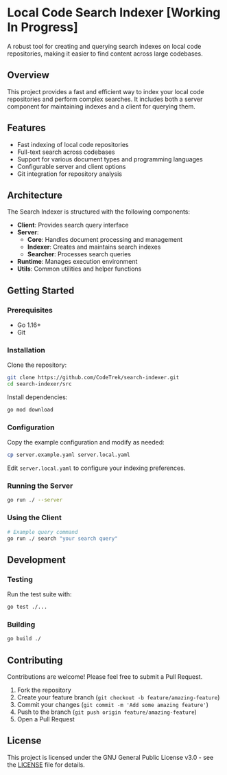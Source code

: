 # Local Code Search Indexer [Working In Progress]

A robust tool for creating and querying search indexes on local code repositories, making it easier to find content across large codebases.

## Overview

This project provides a fast and efficient way to index your local code repositories and perform complex searches. It includes both a server component for maintaining indexes and a client for querying them.

## Features

- Fast indexing of local code repositories
- Full-text search across codebases
- Support for various document types and programming languages
- Configurable server and client options
- Git integration for repository analysis

## Architecture

The Search Indexer is structured with the following components:

- **Client**: Provides search query interface
- **Server**:
  - **Core**: Handles document processing and management
  - **Indexer**: Creates and maintains search indexes
  - **Searcher**: Processes search queries
- **Runtime**: Manages execution environment
- **Utils**: Common utilities and helper functions

## Getting Started

### Prerequisites

- Go 1.16+
- Git

### Installation

Clone the repository:

```bash
git clone https://github.com/CodeTrek/search-indexer.git
cd search-indexer/src
```

Install dependencies:

```bash
go mod download
```

### Configuration

Copy the example configuration and modify as needed:

```bash
cp server.example.yaml server.local.yaml
```

Edit `server.local.yaml` to configure your indexing preferences.

### Running the Server

```bash
go run ./ --server
```

### Using the Client

```bash
# Example query command
go run ./ search "your search query"
```

## Development

### Testing

Run the test suite with:

```bash
go test ./...
```

### Building

```bash
go build ./
```

## Contributing

Contributions are welcome! Please feel free to submit a Pull Request.

1. Fork the repository
2. Create your feature branch (`git checkout -b feature/amazing-feature`)
3. Commit your changes (`git commit -m 'Add some amazing feature'`)
4. Push to the branch (`git push origin feature/amazing-feature`)
5. Open a Pull Request

## License

This project is licensed under the GNU General Public License v3.0 - see the [LICENSE](LICENSE) file for details.
